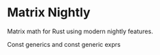 # Matrix Nightly

Matrix math for Rust using modern nightly features.

Const generics and const generic exprs
